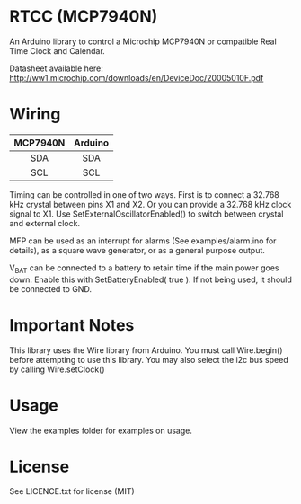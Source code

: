 RTCC (MCP7940N)
===============

An Arduino library to control a Microchip MCP7940N or compatible Real Time Clock and Calendar.

Datasheet available here: http://ww1.microchip.com/downloads/en/DeviceDoc/20005010F.pdf

Wiring
==========

|MCP7940N|Arduino|
|:------:|:-----:|
|SDA     |SDA    |
|SCL     |SCL    |

Timing can be controlled in one of two ways. First is to connect a 32.768 kHz crystal between pins X1 and X2.
Or you can provide a 32.768 kHz clock signal to X1. Use SetExternalOscillatorEnabled() to switch between crystal and external clock.

MFP can be used as an interrupt for alarms (See examples/alarm.ino for details), as a square wave generator, or as
a general purpose output.

V<sub>BAT</sub> can be connected to a battery to retain time if the main power goes down. Enable this with SetBatteryEnabled( true ). If not being used,
it should be connected to GND.

Important Notes
============

This library uses the Wire library from Arduino. You must call Wire.begin() before attempting to use this library. You
may also select the i2c bus speed by calling Wire.setClock()

Usage
=======

View the examples folder for examples on usage.

License
========

See LICENCE.txt for license (MIT)
